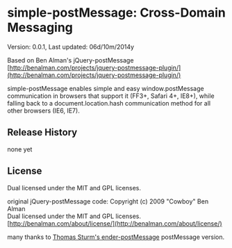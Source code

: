 # simple-postMessage: Cross-Domain Messaging #

Version: 0.0.1, Last updated: 06d/10m/2014y

Based on Ben Alman's jQuery-postMessage [http://benalman.com/projects/jquery-postmessage-plugin/](http://benalman.com/projects/jquery-postmessage-plugin/)

simple-postMessage enables simple and easy window.postMessage communication in browsers that support it (FF3+, Safari 4+, IE8+), while falling back to a document.location.hash communication method for all other browsers (IE6, IE7).


## Release History ##

none yet


## License ##

Dual licensed under the MIT and GPL licenses.  

original jQuery-postMessage code:
Copyright (c) 2009 "Cowboy" Ben Alman  
Dual licensed under the MIT and GPL licenses.  
[http://benalman.com/about/license/](http://benalman.com/about/license/)

many thanks to [Thomas Sturm's ender-postMessage](https://github.com/thomassturm/ender-postmessage) postMessage version.
